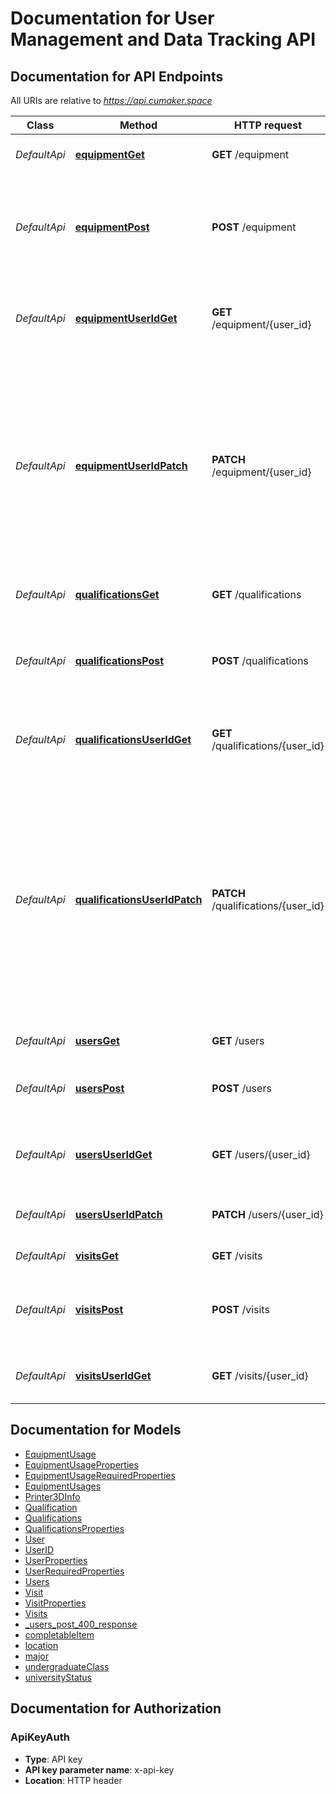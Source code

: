 # Documentation for User Management and Data Tracking API

<a name="documentation-for-api-endpoints"></a>
## Documentation for API Endpoints

All URIs are relative to *https://api.cumaker.space*

| Class | Method | HTTP request | Description |
|------------ | ------------- | ------------- | -------------|
| *DefaultApi* | [**equipmentGet**](Apis/DefaultApi.md#equipmentget) | **GET** /equipment | Retrieve all equipment usage data |
*DefaultApi* | [**equipmentPost**](Apis/DefaultApi.md#equipmentpost) | **POST** /equipment | Create a new equipment usage data entry. Fails on existing UserID and Timestamp |
*DefaultApi* | [**equipmentUserIdGet**](Apis/DefaultApi.md#equipmentuseridget) | **GET** /equipment/{user_id} | Retrieve all equipment usage data for a specific user. |
*DefaultApi* | [**equipmentUserIdPatch**](Apis/DefaultApi.md#equipmentuseridpatch) | **PATCH** /equipment/{user_id} | Update data in an existing equipment usage data entry. Specify the timestamp field to get a specific entry, or leave it blank to get the data entry with the latest timestamp. |
*DefaultApi* | [**qualificationsGet**](Apis/DefaultApi.md#qualificationsget) | **GET** /qualifications | Retrieve all qualification data |
*DefaultApi* | [**qualificationsPost**](Apis/DefaultApi.md#qualificationspost) | **POST** /qualifications | Create a new qualification entry for a user. Fails on existing UserID |
*DefaultApi* | [**qualificationsUserIdGet**](Apis/DefaultApi.md#qualificationsuseridget) | **GET** /qualifications/{user_id} | Retrieve qualification data for a specific user |
*DefaultApi* | [**qualificationsUserIdPatch**](Apis/DefaultApi.md#qualificationsuseridpatch) | **PATCH** /qualifications/{user_id} | Update a qualification entry for a user. Unique items included in any completable item field are appended to that field. Any duplicate completable item is disregarded within that given field. |
*DefaultApi* | [**usersGet**](Apis/DefaultApi.md#usersget) | **GET** /users | Retrieve all user data |
*DefaultApi* | [**usersPost**](Apis/DefaultApi.md#userspost) | **POST** /users | Create a new user. Fails on existing UserID |
*DefaultApi* | [**usersUserIdGet**](Apis/DefaultApi.md#usersuseridget) | **GET** /users/{user_id} | Retrieve user data for a specific user |
*DefaultApi* | [**usersUserIdPatch**](Apis/DefaultApi.md#usersuseridpatch) | **PATCH** /users/{user_id} | Update data for an existing user |
*DefaultApi* | [**visitsGet**](Apis/DefaultApi.md#visitsget) | **GET** /visits | Retrieve all visit data |
*DefaultApi* | [**visitsPost**](Apis/DefaultApi.md#visitspost) | **POST** /visits | Create a new visit entry. Fails on existing UserID and Timestamp |
*DefaultApi* | [**visitsUserIdGet**](Apis/DefaultApi.md#visitsuseridget) | **GET** /visits/{user_id} | Retrieve all visits for a specific user |


<a name="documentation-for-models"></a>
## Documentation for Models

 - [EquipmentUsage](./Models/EquipmentUsage.md)
 - [EquipmentUsageProperties](./Models/EquipmentUsageProperties.md)
 - [EquipmentUsageRequiredProperties](./Models/EquipmentUsageRequiredProperties.md)
 - [EquipmentUsages](./Models/EquipmentUsages.md)
 - [Printer3DInfo](./Models/Printer3DInfo.md)
 - [Qualification](./Models/Qualification.md)
 - [Qualifications](./Models/Qualifications.md)
 - [QualificationsProperties](./Models/QualificationsProperties.md)
 - [User](./Models/User.md)
 - [UserID](./Models/UserID.md)
 - [UserProperties](./Models/UserProperties.md)
 - [UserRequiredProperties](./Models/UserRequiredProperties.md)
 - [Users](./Models/Users.md)
 - [Visit](./Models/Visit.md)
 - [VisitProperties](./Models/VisitProperties.md)
 - [Visits](./Models/Visits.md)
 - [_users_post_400_response](./Models/_users_post_400_response.md)
 - [completableItem](./Models/completableItem.md)
 - [location](./Models/location.md)
 - [major](./Models/major.md)
 - [undergraduateClass](./Models/undergraduateClass.md)
 - [universityStatus](./Models/universityStatus.md)


<a name="documentation-for-authorization"></a>
## Documentation for Authorization

<a name="ApiKeyAuth"></a>
### ApiKeyAuth

- **Type**: API key
- **API key parameter name**: x-api-key
- **Location**: HTTP header

